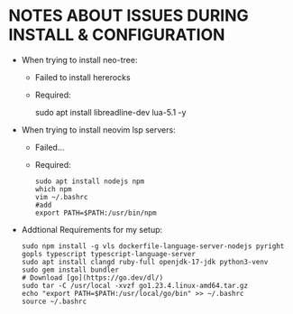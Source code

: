 # NOTES ABOUT ISSUES DURING INSTALL & CONFIGURATION

- When trying to install neo-tree:
    - Failed to install hererocks
    - Required: 
    
        sudo apt install libreadline-dev lua-5.1 -y
- When trying to install neovim lsp servers:
    - Failed...
    - Required:
        
        ```
        sudo apt install nodejs npm
        which npm
        vim ~/.bashrc
        #add
        export PATH=$PATH:/usr/bin/npm
        ```

- Addtional Requirements for my setup:

    ```
    sudo npm install -g vls dockerfile-language-server-nodejs pyright gopls typescript typescript-language-server
    sudo apt install clangd ruby-full openjdk-17-jdk python3-venv
    sudo gem install bundler
    # Download [go](https://go.dev/dl/)
    sudo tar -C /usr/local -xvzf go1.23.4.linux-amd64.tar.gz 
    echo "export PATH=$PATH:/usr/local/go/bin" >> ~/.bashrc
    source ~/.bashrc
    ```
